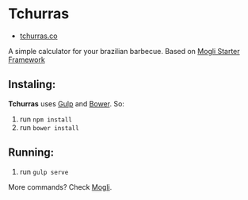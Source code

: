# Tchurras

- [tchurras.co](http://tchurras.co/)

A simple calculator for your brazilian barbecue. Based on [Mogli Starter Framework](https://github.com/nagueva/mogli)

## Instaling:

**Tchurras** uses [Gulp](http://gulpjs.com/) and [Bower](http://bower.io/). So:

1. run `npm install`
2. run `bower install`

## Running:

1. run `gulp serve`

More commands? Check [Mogli](https://github.com/nagueva/mogli).

